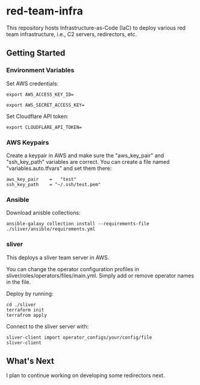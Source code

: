 # red-team-infra
This repository hosts Infrastructure-as-Code (IaC) to deploy various red team infrastructure, i.e., C2 servers, redirectors, etc.

## Getting Started
### Environment Variables
Set AWS credentials:
```
export AWS_ACCESS_KEY_ID=
```
```
export AWS_SECRET_ACCESS_KEY=
```
Set Cloudflare API token:
```
export CLOUDFLARE_API_TOKEN=
```
### AWS Keypairs
Create a keypair in AWS and make sure the "aws_key_pair" and "ssh_key_path" variables are correct. You can create a file named "variables.auto.tfvars" and set them there:
```
aws_key_pair    =   "test"
ssh_key_path    = "~/.ssh/test.pem"
```

### Ansible
Download anisble collections:
```
ansible-galaxy collection install --requirements-file ./sliver/ansible/requirements.yml
```

### sliver
This deploys a sliver team server in AWS.

You can change the operator configuration profiles in sliver/roles/operators/files/main.yml. Simply add or remove operator names in the file.

Deploy by running:
```
cd ./sliver
terraform init
terrafrom apply
```

Connect to the sliver server with:
```
sliver-client import operator_configs/your/config/file
sliver-client
```
## What's Next
I plan to continue working on developing some redirectors next.
